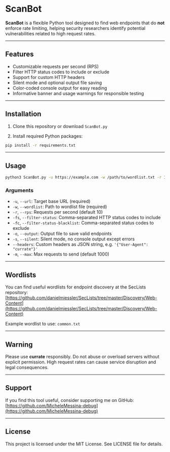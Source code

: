 
# ScanBot

**ScanBot** is a flexible Python tool designed to find web endpoints that do **not** enforce rate limiting, helping security researchers identify potential vulnerabilities related to high request rates.

---

## Features

- Customizable requests per second (RPS)  
- Filter HTTP status codes to include or exclude  
- Support for custom HTTP headers  
- Silent mode and optional output file saving  
- Color-coded console output for easy reading  
- Informative banner and usage warnings for responsible testing  

---

## Installation

1. Clone this repository or download `ScanBot.py`

2. Install required Python packages:

```bash
pip install -r requirements.txt
````

---

## Usage

```bash
python3 ScanBot.py -u https://example.com -w /path/to/wordlist.txt -r 10 -fs 200,403 -fc 404 -o output.txt
```

### Arguments

* `-u`, `--url`: Target base URL (required)
* `-w`, `--wordlist`: Path to wordlist file (required)
* `-r`, `--rps`: Requests per second (default 10)
* `-fs`, `--filter-status`: Comma-separated HTTP status codes to include
* `-fc`, `--filter-status-blacklist`: Comma-separated status codes to exclude
* `-o`, `--output`: Output file to save valid endpoints
* `-s`, `--silent`: Silent mode, no console output except errors
* `--headers`: Custom headers as JSON string, e.g. `'{"User-Agent": "currate"}'`
* `-m`, `--max`: Max requests to send (default 1000)

---

## Wordlists

You can find useful wordlists for endpoint discovery at the SecLists repository:
[https://github.com/danielmiessler/SecLists/tree/master/Discovery/Web-Content](https://github.com/danielmiessler/SecLists/tree/master/Discovery/Web-Content)

Example wordlist to use: `common.txt`

---

## Warning

Please use **currate** responsibly. Do not abuse or overload servers without explicit permission. High request rates can cause service disruption and legal consequences.

---

## Support

If you find this tool useful, consider supporting me on GitHub:
[https://github.com/MicheleMessina-debug](https://github.com/MicheleMessina-debug)

---

## License

This project is licensed under the MIT License. See LICENSE file for details.


